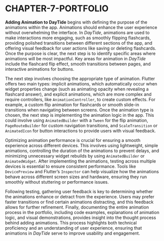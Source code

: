 # CHAPTER-7-PORTFOLIO

**Adding Animation to DayTide** begins with defining the purpose of the animations within the app. Animations should enhance the user experience without overwhelming the interface. In *DayTide*, animations are used to make interactions more engaging, such as smoothly flipping flashcards, providing polished transitions between different sections of the app, and offering visual feedback for user actions like saving or deleting flashcards. Once the purpose is clear, the next step is to identify specific areas where animations will be most impactful. Key areas for animation in *DayTide* include the flashcard flip effect, smooth transitions between pages, and interactive animations for buttons.

The next step involves choosing the appropriate type of animation. Flutter offers two main types: implicit animations, which automatically occur when widget properties change (such as animating opacity when revealing a flashcard answer), and explicit animations, which are more complex and require controllers, like `AnimationController`, to create custom effects. For example, a custom flip animation for flashcards or smooth slide-in transitions when navigating between screens. Once the animation type is chosen, the next step is implementing the animation logic in the app. This could involve using `AnimatedBuilder` with a `Tween` for the flip animation, `PageRouteBuilder` for custom navigation transitions, and `ScaleTransition` or `AnimatedIcon` for button interactions to provide users with visual feedback.

Optimizing animation performance is crucial for ensuring a smooth experience across different devices. This involves using lightweight, simple animations, controlling the duration of the animations to prevent delays, and minimizing unnecessary widget rebuilds by using `AnimatedBuilder` or `AnimatedWidget`. After implementing the animations, testing across multiple devices is essential to ensure consistent performance. Tools like `DevicePreview` and Flutter’s `Inspector` can help visualize how the animations behave across different screen sizes and hardware, ensuring they run smoothly without stuttering or performance issues.

Following testing, gathering user feedback is key to determining whether the animations enhance or detract from the experience. Users may prefer faster transitions or find certain animations distracting, and this feedback allows for further refinement. Finally, documenting the entire animation process in the portfolio, including code examples, explanations of animation logic, and visual demonstrations, provides insight into the thought process behind adding animations. This process highlights both technical proficiency and an understanding of user experience, ensuring that animations in *DayTide* serve to improve usability and engagement.
